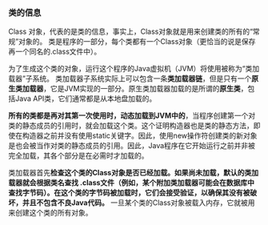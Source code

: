 
###  类的信息
Class 对象，代表的是类的信息，事实上，Class对象就是用来创建类的所有的“常规”对象的。
类是程序的一部分，每个类都有一个Class对象（更恰当的说是保存再一个同名的.class文件中）。

为了生成这个类的对象，运行这个程序的Java虚拟机（JVM）将使用被称为“类加载器”子系统。
类加载器子系统实际上可以包含一条**类加载器链**，但是只有一个**原生类加载器**，它是JVM实现的一部分。原生类加载器加载的是所谓的**原生类**，包括Java API类，它们通常都是从本地盘加载的。

**所有的类都是再对其第一次使用时，动态加载到JVM中的**，当程序创建第一个对类的静态成员的引用时，就会加载这个类。这个证明构造器也是类的静态方法，即使在构造器之前并没有使用static关键字。因此，使用new操作符创建类的新对象是也会被当作对类的静态成员的引用。因此，Java程序在它开始运行之前并非被完全加载，其各个部分是在必需时才加载的。

类加载器首先**检查这个类的Class对象是否已经加载。如果尚未加载，默认的类加载器就会根据类名查找 .class文件（例如，某个附加类加载器可能会在数据库中查找字节码）。在这个类的字节码被加载时，它们会接受验证，以确保其没有被破坏，并且不包含不良Java代码。** 一旦某个类的Class对象被载入内存，它就被用来创建这个类的所有对象。